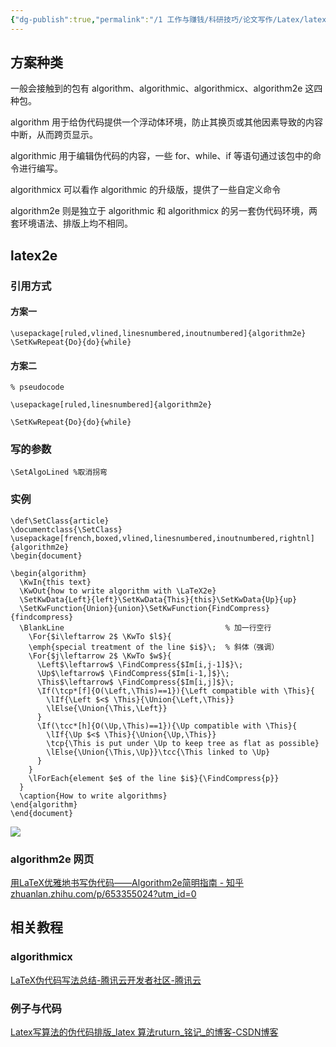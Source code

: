 ```yaml
---
{"dg-publish":true,"permalink":"/1 工作与赚钱/科研技巧/论文写作/Latex/latex伪代码/","title":"latex伪代码"}
---
```



## 方案种类
一般会接触到的包有 algorithm、algorithmic、algorithmicx、algorithm2e 这四种包。

algorithm 用于给伪代码提供一个浮动体环境，防止其换页或其他因素导致的内容中断，从而跨页显示。

algorithmic 用于编辑伪代码的内容，一些 for、while、if 等语句通过该包中的命令进行编写。

algorithmicx 可以看作 algorithmic 的升级版，提供了一些自定义命令

algorithm2e 则是独立于 algorithmic 和 algorithmicx 的另一套伪代码环境，两套环境语法、排版上均不相同。

## latex2e
### 引用方式
#### 方案一
```
\usepackage[ruled,vlined,linesnumbered,inoutnumbered]{algorithm2e}
\SetKwRepeat{Do}{do}{while}
```
#### 方案二
```
% pseudocode

\usepackage[ruled,linesnumbered]{algorithm2e}

\SetKwRepeat{Do}{do}{while}
```
### 写的参数
```
\SetAlgoLined %取消拐弯
```
### 实例

```text
\def\SetClass{article}
\documentclass{\SetClass}
\usepackage[french,boxed,vlined,linesnumbered,inoutnumbered,rightnl]{algorithm2e}
\begin{document}

\begin{algorithm}
  \KwIn{this text}
  \KwOut{how to write algorithm with \LaTeX2e}
  \SetKwData{Left}{left}\SetKwData{This}{this}\SetKwData{Up}{up}
  \SetKwFunction{Union}{union}\SetKwFunction{FindCompress}{findcompress}
  \BlankLine                                    % 加一行空行
    \For{$i\leftarrow 2$ \KwTo $l$}{
    \emph{special treatment of the line $i$}\;  % 斜体（强调）
    \For{$j\leftarrow 2$ \KwTo $w$}{
      \Left$\leftarrow$ \FindCompress{$Im[i,j-1]$}\;
      \Up$\leftarrow$ \FindCompress{$Im[i-1,]$}\;
      \This$\leftarrow$ \FindCompress{$Im[i,j]$}\;
      \If(\tcp*[f]{O(\Left,\This)==1}){\Left compatible with \This}{
        \lIf{\Left $<$ \This}{\Union{\Left,\This}}
        \lElse{\Union{\This,\Left}}
      }
      \If(\tcc*[h]{O(\Up,\This)==1}){\Up compatible with \This}{
        \lIf{\Up $<$ \This}{\Union{\Up,\This}}
        \tcp{\This is put under \Up to keep tree as flat as possible}
        \lElse{\Union{\This,\Up}}\tcc{\This linked to \Up}
      }
    }
    \lForEach{element $e$ of the line $i$}{\FindCompress{p}}
  }
  \caption{How to write algorithms}
\end{algorithm}
\end{document}
```

![](/img/user/resources/attachments/20240616latex伪代码.png)
### algorithm2e 网页
[用LaTeX优雅地书写伪代码——Algorithm2e简明指南 - 知乎](https://zhuanlan.zhihu.com/p/166418214)  
[zhuanlan.zhihu.com/p/653355024?utm\_id=0](https://zhuanlan.zhihu.com/p/653355024?utm_id=0)
## 相关教程
### algorithmicx
[LaTeX伪代码写法总结-腾讯云开发者社区-腾讯云](https://cloud.tencent.com/developer/article/2166781)  

### 例子与代码
[Latex写算法的伪代码排版\_latex 算法ruturn\_铭记\_的博客-CSDN博客](https://blog.csdn.net/lwb102063/article/details/53046265)
